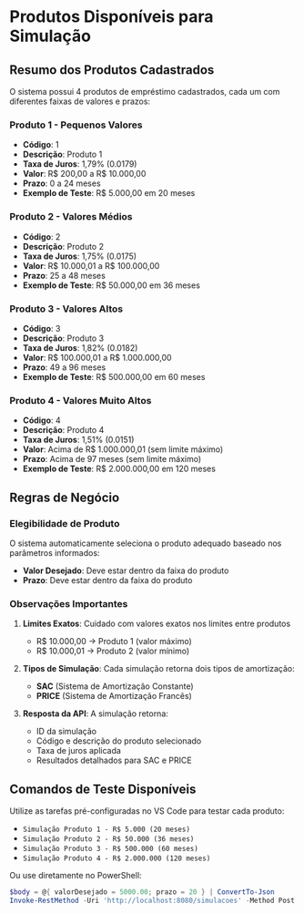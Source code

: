 # Produtos Disponíveis para Simulação

## Resumo dos Produtos Cadastrados

O sistema possui 4 produtos de empréstimo cadastrados, cada um com diferentes faixas de valores e prazos:

### Produto 1 - Pequenos Valores
- **Código**: 1
- **Descrição**: Produto 1
- **Taxa de Juros**: 1,79% (0.0179)
- **Valor**: R$ 200,00 a R$ 10.000,00
- **Prazo**: 0 a 24 meses
- **Exemplo de Teste**: R$ 5.000,00 em 20 meses

### Produto 2 - Valores Médios
- **Código**: 2
- **Descrição**: Produto 2
- **Taxa de Juros**: 1,75% (0.0175)
- **Valor**: R$ 10.000,01 a R$ 100.000,00
- **Prazo**: 25 a 48 meses
- **Exemplo de Teste**: R$ 50.000,00 em 36 meses

### Produto 3 - Valores Altos
- **Código**: 3
- **Descrição**: Produto 3
- **Taxa de Juros**: 1,82% (0.0182)
- **Valor**: R$ 100.000,01 a R$ 1.000.000,00
- **Prazo**: 49 a 96 meses
- **Exemplo de Teste**: R$ 500.000,00 em 60 meses

### Produto 4 - Valores Muito Altos
- **Código**: 4
- **Descrição**: Produto 4
- **Taxa de Juros**: 1,51% (0.0151)
- **Valor**: Acima de R$ 1.000.000,01 (sem limite máximo)
- **Prazo**: Acima de 97 meses (sem limite máximo)
- **Exemplo de Teste**: R$ 2.000.000,00 em 120 meses

## Regras de Negócio

### Elegibilidade de Produto
O sistema automaticamente seleciona o produto adequado baseado nos parâmetros informados:
- **Valor Desejado**: Deve estar dentro da faixa do produto
- **Prazo**: Deve estar dentro da faixa do produto

### Observações Importantes
1. **Limites Exatos**: Cuidado com valores exatos nos limites entre produtos
   - R$ 10.000,00 → Produto 1 (valor máximo)
   - R$ 10.000,01 → Produto 2 (valor mínimo)

2. **Tipos de Simulação**: Cada simulação retorna dois tipos de amortização:
   - **SAC** (Sistema de Amortização Constante)
   - **PRICE** (Sistema de Amortização Francês)

3. **Resposta da API**: A simulação retorna:
   - ID da simulação
   - Código e descrição do produto selecionado
   - Taxa de juros aplicada
   - Resultados detalhados para SAC e PRICE

## Comandos de Teste Disponíveis

Utilize as tarefas pré-configuradas no VS Code para testar cada produto:
- `Simulação Produto 1 - R$ 5.000 (20 meses)`
- `Simulação Produto 2 - R$ 50.000 (36 meses)`
- `Simulação Produto 3 - R$ 500.000 (60 meses)`
- `Simulação Produto 4 - R$ 2.000.000 (120 meses)`

Ou use diretamente no PowerShell:
```powershell
$body = @{ valorDesejado = 5000.00; prazo = 20 } | ConvertTo-Json
Invoke-RestMethod -Uri 'http://localhost:8080/simulacoes' -Method Post -Body $body -ContentType 'application/json'
```
